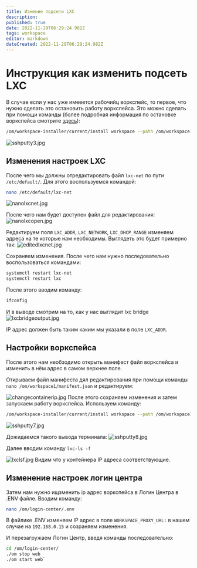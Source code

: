```yaml
---
title: Измение подсети LXC
description: 
published: true
date: 2022-11-29T06:29:24.982Z
tags: workspace
editor: markdown
dateCreated: 2022-11-29T06:29:24.982Z
---
```


# Инструкция как изменить подсеть LXC

В случае если у нас уже имееется рабочийц воркспейс, то первое, что нужно сделать это остановить работу воркспейса. Это можно сделать при помощи команды (более подробная информация по остановке воркспейса смотрите [здесь](refreshWs.md)):
                                                           
```bash
/om/workspace-installer/current/install workspace --path /om/workspace1/manifest.json shutdown
```
![sshputty3.jpg](/maintenance/sshputty3.jpg)
## Изменения настроек LXC
После чего мы должны отредактировать файл `lxc-net` по пути `/etc/default/`. Для этого воспользуемся командой:
```bash
nano /etc/default/lxc-net
```
![nanolxcnet.jpg](/maintenance/nanolxcnet.jpg)


После чего нам будет доступен файл для редактирования:
![nanolxcopen.jpg](/maintenance/nanolxcopen.jpg)

Редактируем поля `LXC_ADDR`, `LXC_NETWORK`, `LXC_DHCP_RANGE` изменяем адреса на те которые нам необходимы. Выглядеть это будет примерно так: 
 ![editedlxcnet.jpg](/maintenance/editedlxcnet.jpg)

Сохраняем изменения. После чего нам нужно последовательно воспользоваться командами:

```bash
systemctl restart lxc-net
systemctl restart lxc
```
После этого вводим команду:
```bash
ifconfig
```
И в выводе смотрим на то, как у нас выглядит lxc bridge
![lxcbridgeoutput.jpg](/maintenance/lxcbridgeoutput.jpg)

IP адрес должен быть таким каким мы указали в поле `LXC_ADDR`.

## Настройки воркспейса
После этого нам необзодимо открыть манифест файл воркспейса и изменить в нём адрес в самом верхнее поле.

Открываем файл манифеста дял редактирования при помощи команды `nano /om/workspace1/manifest.json` и редактируем:

![changecontainerip.jpg](/maintenance/changecontainerip.jpg)
После этого сохраняем изменения и затем запускаем работу воркспейса. Используем команду: 

```bash 
/om/workspace-installer/current/install workspace --path /om/workspace1/manifest.json up
```
![sshputty7.jpg](/maintenance/sshputty7.jpg)

Дожидаемся такого вывода терминала:
![sshputty8.jpg](/maintenance/sshputty8.jpg)


Далее вводим команду `lxc-ls -f`

![lxclsf.jpg](/maintenance/lxclsf.jpg)
Видим что у контейнера IP адреса соответствующие.

## Изменение настроек логин центра
Затем нам нужно ищзменить ip адрес воркспейса в Логин Центра в .ENV файле. Вводим команду:

```bash
nano /om/login-center/.env
```

В файлике .ENV изменяем IP адрес в поле `WORKSPACE_PROXY_URL:` в нашем случае на `192.168.0.15` и созраняем изменения.

И перезагружаем Логин Центр, введя команды последовательно:

```bash
cd /om/login-center/
./om stop web
./om start web`
```

